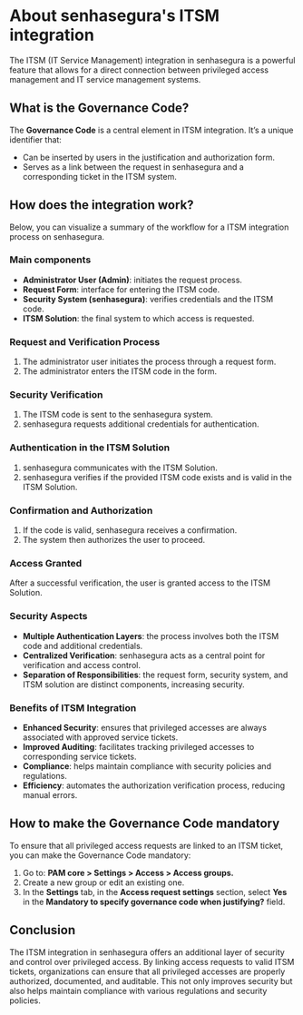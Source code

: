# About senhasegura's ITSM integration

The ITSM (IT Service Management) integration in senhasegura is a powerful feature that allows for a direct connection between privileged access management and IT service management systems.

## What is the Governance Code? 

The **Governance Code** is a central element in ITSM integration. It’s a unique identifier that:

* Can be inserted by users in the justification and authorization form.  
* Serves as a link between the request in senhasegura and a corresponding ticket in the ITSM system.

## How does the integration work?

Below, you can visualize a summary of the workflow for a ITSM integration process on senhasegura.

### Main components

* **Administrator User (Admin)**: initiates the request process.  
* **Request Form**: interface for entering the ITSM code.  
* **Security System (senhasegura)**: verifies credentials and the ITSM code.  
* **ITSM Solution**: the final system to which access is requested.

### Request and Verification Process

1. The administrator user initiates the process through a request form.  
2. The administrator enters the ITSM code in the form.

### Security Verification

1. The ITSM code is sent to the senhasegura system.  
2. senhasegura requests additional credentials for authentication.

### Authentication in the ITSM Solution

1. senhasegura communicates with the ITSM Solution.  
2. senhasegura verifies if the provided ITSM code exists and is valid in the ITSM Solution.

### Confirmation and Authorization

1. If the code is valid, senhasegura receives a confirmation.  
2. The system then authorizes the user to proceed.

### Access Granted

After a successful verification, the user is granted access to the ITSM Solution.

### Security Aspects

* **Multiple Authentication Layers**: the process involves both the ITSM code and additional credentials.  
* **Centralized Verification**: senhasegura acts as a central point for verification and access control.  
* **Separation of Responsibilities**: the request form, security system, and ITSM solution are distinct components, increasing security.

### Benefits of ITSM Integration

* **Enhanced Security**: ensures that privileged accesses are always associated with approved service tickets.  
* **Improved Auditing**: facilitates tracking privileged accesses to corresponding service tickets.  
* **Compliance**: helps maintain compliance with security policies and regulations.  
* **Efficiency**: automates the authorization verification process, reducing manual errors.

## How to make the Governance Code mandatory 

To ensure that all privileged access requests are linked to an ITSM ticket, you can make the Governance Code mandatory:

1. Go to: **PAM core \> Settings \> Access \> Access groups.**  
2. Create a new group or edit an existing one.  
3. In the **Settings** tab, in the **Access request settings** section, select **Yes** in the **Mandatory to specify governance code when justifying?** field.

## Conclusion 

The ITSM integration in senhasegura offers an additional layer of security and control over privileged access. By linking access requests to valid ITSM tickets, organizations can ensure that all privileged accesses are properly authorized, documented, and auditable. This not only improves security but also helps maintain compliance with various regulations and security policies.